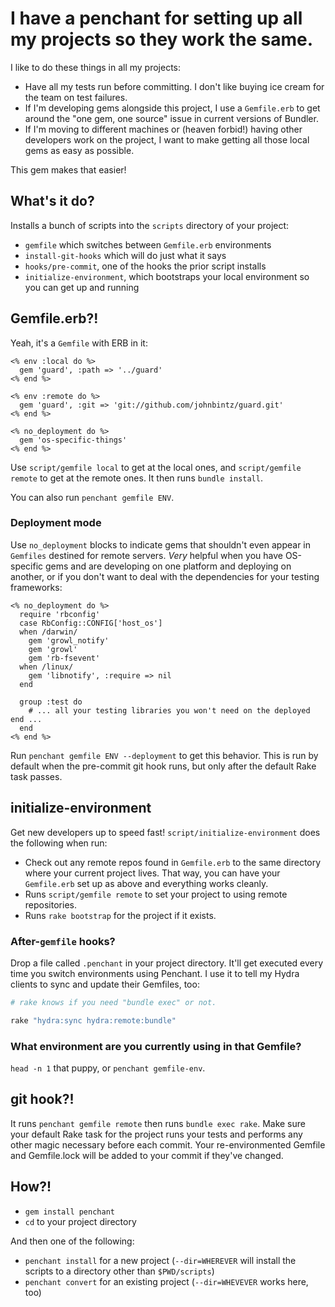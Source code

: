 # I have a penchant for setting up all my projects so they work the same.

I like to do these things in all my projects:

* Have all my tests run before committing. I don't like buying ice cream for the team on test failures.
* If I'm developing gems alongside this project, I use a `Gemfile.erb` to get around the "one gem, one source" issue in
  current versions of Bundler.
* If I'm moving to different machines or (heaven forbid!) having other developers work on the project, I want to make
  getting all those local gems as easy as possible.

This gem makes that easier!

## What's it do?

Installs a bunch of scripts into the `scripts` directory of your project:

* `gemfile` which switches between `Gemfile.erb` environments
* `install-git-hooks` which will do just what it says
* `hooks/pre-commit`, one of the hooks the prior script installs
* `initialize-environment`, which bootstraps your local environment so you can get up and running

## Gemfile.erb?!

Yeah, it's a `Gemfile` with ERB in it:

``` erb
<% env :local do %>
  gem 'guard', :path => '../guard'
<% end %>

<% env :remote do %>
  gem 'guard', :git => 'git://github.com/johnbintz/guard.git'
<% end %>

<% no_deployment do %>
  gem 'os-specific-things'
<% end %>
```

Use `script/gemfile local` to get at the local ones, and `script/gemfile remote` to get at the remote ones.
It then runs `bundle install`.

You can also run `penchant gemfile ENV`.

### Deployment mode

Use `no_deployment` blocks to indicate gems that shouldn't even appear in `Gemfiles` destined for
remote servers. *Very* helpful when you have OS-specific gems and are developing on one platform
and deploying on another, or if you don't want to deal with the dependencies for your testing
frameworks:

``` erb
<% no_deployment do %>
  require 'rbconfig'
  case RbConfig::CONFIG['host_os']
  when /darwin/
    gem 'growl_notify'
    gem 'growl'
    gem 'rb-fsevent'
  when /linux/
    gem 'libnotify', :require => nil
  end

  group :test do
    # ... all your testing libraries you won't need on the deployed end ...
  end
<% end %>
```

Run `penchant gemfile ENV --deployment` to get this behavior. This is run by default when the
pre-commit git hook runs, but only after the default Rake task passes.

## initialize-environment

Get new developers up to speed fast! `script/initialize-environment` does the following when run:

* Check out any remote repos found in `Gemfile.erb` to the same directory where your current project lives.
  That way, you can have your `Gemfile.erb` set up as above and everything works cleanly.
* Runs `script/gemfile remote` to set your project to using remote repositories.
* Runs `rake bootstrap` for the project if it exists.

### After-`gemfile` hooks?

Drop a file called `.penchant` in your project directory. It'll get executed every time you switch environments using
Penchant. I use it to tell my Hydra clients to sync and update their Gemfiles, too:

``` ruby
# rake knows if you need "bundle exec" or not.

rake "hydra:sync hydra:remote:bundle"
```

### What environment are you currently using in that Gemfile?

`head -n 1` that puppy, or `penchant gemfile-env`.

## git hook?!

It runs `penchant gemfile remote` then runs `bundle exec rake`. Make sure your default Rake task for the project runs your
tests and performs any other magic necessary before each commit. Your re-environmented Gemfile and Gemfile.lock will be added
to your commit if they've changed.

## How?!

* `gem install penchant`
* `cd` to your project directory

And then one of the following:

* `penchant install` for a new project (`--dir=WHEREVER` will install the scripts to a directory other than `$PWD/scripts`)
* `penchant convert` for an existing project (`--dir=WHEVEVER` works here, too)

